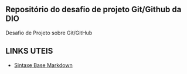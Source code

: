 ## Repositório do desafio de projeto Git/Github da DIO
Desafio de Projeto sobre Git/GitHub

## LINKS UTEIS
 - [Sintaxe Base Markdown](https://www.markdownguide.org/) 
